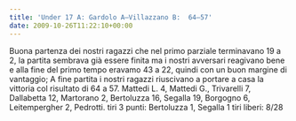 ```yaml
---
title: 'Under 17 A: Gardolo A–Villazzano B:  64–57'
date: 2009-10-26T11:22:10+00:00
---
```

Buona partenza dei nostri ragazzi che nel primo parziale terminavano 19 a 2, la partita sembrava già essere finita ma i nostri avversari reagivano bene e alla fine del primo tempo eravamo 43 a 22, quindi con un buon margine di vantaggio; A fine partita i nostri ragazzi riuscivano a portare a casa la vittoria col risultato di 64 a 57. Mattedi L. 4, Mattedi G., Trivarelli 7, Dallabetta 12, Martorano 2, Bertoluzza 16, Segalla 19, Borgogno 6, Leitempergher 2, Pedrotti. tiri 3 punti: Bertoluzza 1, Segalla 1 tiri liberi: 8/28